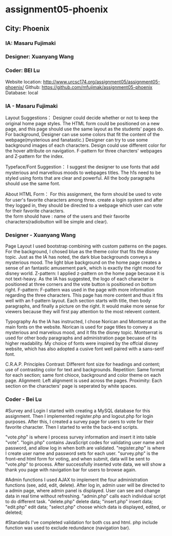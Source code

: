 # assignment05-phoenix
## City: Phoenix
### IA: Masaru Fujimaki
### Designer: Xuanyang Wang
### Coder: BEI Lu

Website location: http://www.urcsc174.org/assignment05/assignment05-phoenix/
Github: https://github.com/mfujimak/assignment05-phoenix
Database: local

### IA - Masaru Fujimaki

Layout Suggestions：
Designer could decide whether or not to keep the original home page styles.
The HTML form could be positioned on a new page, and this page should use the same layout as the students' pages do. 
For background, Designer can use some colors that fit the content of the webpage(mysterious and fanatastic.) Designer can try to use some background images of each characters. 
Design could use different color for the hover attribute on navigation.
F-pattern for three charcters' webpages and Z-pattern for the index. 

Typeface/Font Suggestion：
I suggest the designer to use fonts that add mysterious and marvellous moods to webpages titles.
The h1s need to be styled using fonts that are clear and powerful.
All the body paragraphs should use the same font.

About HTML Form：
For this assignment, the form should be used to vote for user's favorite characters among three.
create a login system and after they logged in, they should be directed to a webpage which user can vote for their favorite characters.  
the form should have : name of the users and their favorite characters(radiobutton will be simple and clear). 


### Designer - Xuanyang Wang
Page Layout
I used bootstrap combining with custom patterns on the pages.
For the background, I chosed blue as the theme color that fits the disney topic. Just as the IA has noted, the dark blue backgrounds conveys a mysterious mood. The light blue background on the home page creates a sense of an fantastic amusement park, which is exactly the right mood for disney world.
    Z-pattern: I applied z-pattern on the home page because it is not text-heavy. As the IA has suggested, the logo of each character is positioned at three corners and the vote button is positioned on bottom right. 
    F-pattern: F-pattern was used in the page with more information regarding the three characters. This page has more content and thus it fits well with an f-pattern layout. Each section starts with title, then body paragraphs, and finally a picture on the right. It would make more sense for viewers because they will first pay attention to the most relevent content.

Typography
As the IA has instructed, I chose Norican and Montserrat as the main fonts on the website. Norican is used for page titles to convey a mysterious and marvelous mood, and it fits the disney topic. Montserrat is used for other body paragraphs and administration page becuase of its higher readability. My choice of fonts were inspired by the offcial disney website, which has also adopted a cusive font well paired with a sans-serif font.

C.R.A.P. Principles
    Contrast: Different font size for headings and content; use of contrasting color for text and backgrounds.
    Repetition: Same format for each section; same font chioce, background and color theme on each page.
    Alignment: Left alignment is used across the pages.
    Proximity: Each section on the characters' page is seperated by white spaces.
    
    
### Coder - Bei Lu

#Survey and Login
I started with creating a MySQL database for this assignment. Then I implemented register.php and logout.php for login purposes. After this, I created a survey page for users to vote for their favorite character. Then I started to write the back-end scripts. 

"vote.php" is where I process survey information and insert it into table "vote".
"login.php" contains JavaScript codes for validating user name and password, and allow log in when both are validated.
"register.php" is where I create user name and password sets for each user.
"survey.php" is the front-end html form for voting, and when submit, data will be sent to "vote.php" to process.
After successfully inserted vote data, we will show a thank you page with navigation bar for users to browse again.

#Admin functions 
I used AJAX to implement the four administration functions (see, add, edit, delete).
After log in, admin user will be directed to a admin page, where admin panel is displayed. User can see and change data in real time without refreshing. "admin.php" calls each individual script to do different task.
"delete.php" delete data;
"insert.php" insert data;
"edit.php" edit data;
"select.php" choose which data is displayed, edited, or deleted;

#Standards
I've completed validation for both css and html.
php include function was used to exclude redundance (navigation bar).





